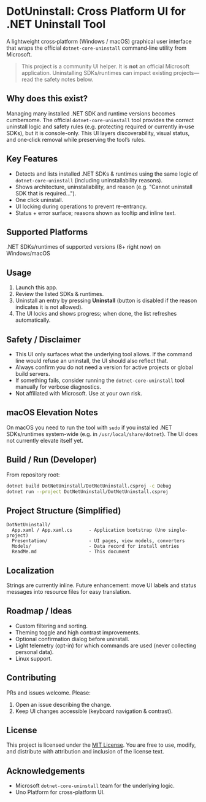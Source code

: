 # DotUninstall: Cross Platform UI for .NET Uninstall Tool

A lightweight cross‑platform (Windows / macOS) graphical user interface that wraps the official `dotnet-core-uninstall` command‑line utility from Microsoft.

> This project is a community UI helper. It is **not** an official Microsoft application. Uninstalling SDKs/runtimes can impact existing projects—read the safety notes below.

## Why does this exist?

Managing many installed .NET SDK and runtime versions becomes cumbersome. The official `dotnet-core-uninstall` tool provides the correct uninstall logic and safety rules (e.g. protecting required or currently in‑use SDKs), but it is console-only. This UI layers discoverability, visual status, and one‑click removal while preserving the tool’s rules.

## Key Features

- Detects and lists installed .NET SDKs & runtimes using the same logic of `dotnet-core-uninstall` (including uninstallability reasons).
- Shows architecture, uninstallability, and reason (e.g. "Cannot uninstall SDK that is required...").
- One click uninstall.
- UI locking during operations to prevent re-entrancy.
- Status + error surface; reasons shown as tooltip and inline text.

## Supported Platforms

.NET SDKs/runtimes of supported versions (8+ right now) on Windows/macOS

## Usage

1. Launch this app.
2. Review the listed SDKs & runtimes.
3. Uninstall an entry by pressing **Uninstall** (button is disabled if the reason indicates it is not allowed).
4. The UI locks and shows progress; when done, the list refreshes automatically.

## Safety / Disclaimer

- This UI only surfaces what the underlying tool allows. If the command line would refuse an uninstall, the UI should also reflect that.
- Always confirm you do not need a version for active projects or global build servers.
- If something fails, consider running the `dotnet-core-uninstall` tool manually for verbose diagnostics.
- Not affiliated with Microsoft. Use at your own risk.

## macOS Elevation Notes

On macOS you need to run the tool with `sudo` if you installed .NET SDKs/runtimes system-wide (e.g. in `/usr/local/share/dotnet`). The UI does not currently elevate itself yet.

## Build / Run (Developer)

From repository root:

```bash
dotnet build DotNetUninstall/DotNetUninstall.csproj -c Debug
dotnet run --project DotNetUninstall/DotNetUninstall.csproj
```

## Project Structure (Simplified)

```text
DotNetUninstall/
  App.xaml / App.xaml.cs      - Application bootstrap (Uno single-project)
  Presentation/               - UI pages, view models, converters
  Models/                     - Data record for install entries
  ReadMe.md                   - This document
```

## Localization

Strings are currently inline. Future enhancement: move UI labels and status messages into resource files for easy translation.

## Roadmap / Ideas

- Custom filtering and sorting.
- Theming toggle and high contrast improvements.
- Optional confirmation dialog before uninstall.
- Light telemetry (opt-in) for which commands are used (never collecting personal data).
- Linux support.

## Contributing

PRs and issues welcome. Please:

1. Open an issue describing the change.
2. Keep UI changes accessible (keyboard navigation & contrast).

## License

This project is licensed under the [MIT License](./LICENSE). You are free to use, modify, and distribute with attribution and inclusion of the license text.

## Acknowledgements

- Microsoft `dotnet-core-uninstall` team for the underlying logic.
- Uno Platform for cross-platform UI.
